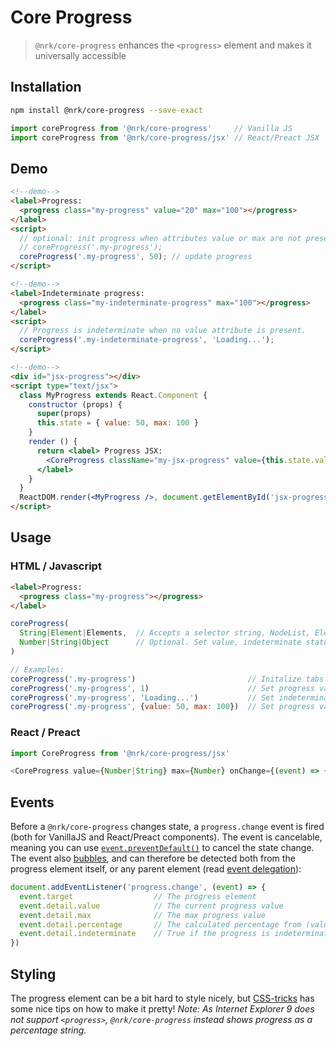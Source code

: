 # Core Progress

> `@nrk/core-progress` enhances the `<progress>` element and makes it universally accessible



## Installation

```bash
npm install @nrk/core-progress --save-exact
```
```js
import coreProgress from '@nrk/core-progress'     // Vanilla JS
import coreProgress from '@nrk/core-progress/jsx' // React/Preact JSX
```



<!--demo
<script src="core-progress/core-progress.min.js"></script>
<script src="core-progress/core-progress.jsx.js"></script>
<style>

</style>
demo-->

## Demo

```html
<!--demo-->
<label>Progress:
  <progress class="my-progress" value="20" max="100"></progress>
</label>
<script>
  // optional: init progress when attributes value or max are not present:
  // coreProgress('.my-progress');
  coreProgress('.my-progress', 50); // update progress
</script>
```

```html
<!--demo-->
<label>Indeterminate progress:
  <progress class="my-indeterminate-progress" max="100"></progress>
</label>
<script>
  // Progress is indeterminate when no value attribute is present.
  coreProgress('.my-indeterminate-progress', 'Loading...');
</script>
```

```html
<!--demo-->
<div id="jsx-progress"></div>
<script type="text/jsx">
  class MyProgress extends React.Component {
    constructor (props) {
      super(props)
      this.state = { value: 50, max: 100 }
    }
    render () {
      return <label> Progress JSX:
        <CoreProgress className="my-jsx-progress" value={this.state.value} max={this.state.max} onChange={(state) => this.setState(state)} />
      </label>
    }
  }
  ReactDOM.render(<MyProgress />, document.getElementById('jsx-progress'))
</script>
```


## Usage

### HTML / Javascript

```html
<label>Progress:
  <progress class="my-progress"></progress>
</label>
```

```js
coreProgress(
  String|Element|Elements,  // Accepts a selector string, NodeList, Element or array of Elements
  Number|String|Object      // Optional. Set value, indeterminate status or options
)

// Examples:
coreProgress('.my-progress')                         // Initalize tabs on element
coreProgress('.my-progress', 1)                      // Set progress value directly with number
coreProgress('.my-progress', 'Loading...')           // Set indeterminate status using non-numerical string. The same string will be read by screen readers.
coreProgress('.my-progress', {value: 50, max: 100})  // Set progress value and/or maximum value
```

### React / Preact

```js
import CoreProgress from '@nrk/core-progress/jsx'

<CoreProgress value={Number|String} max={Number} onChange={(event) => {}} />
```



## Events

Before a `@nrk/core-progress` changes state, a `progress.change` event is fired (both for VanillaJS and React/Preact components). The event is cancelable, meaning you can use [`event.preventDefault()`](https://developer.mozilla.org/en-US/docs/Web/API/Event/preventDefault) to cancel the state change. The event also [bubbles](https://developer.mozilla.org/en-US/docs/Learn/JavaScript/Building_blocks/Events#Event_bubbling_and_capture), and can therefore be detected both from the progress element itself, or any parent element (read [event delegation](https://stackoverflow.com/questions/1687296/what-is-dom-event-delegation)):


```js
document.addEventListener('progress.change', (event) => {
  event.target                  // The progress element
  event.detail.value            // The current progress value
  event.detail.max              // The max progress value
  event.detail.percentage       // The calculated percentage from (value / max * 100)
  event.detail.indeterminate    // True if the progress is indeterminate (no value attribute)
})
```


## Styling

The progress element can be a bit hard to style nicely, but [CSS-tricks](https://css-tricks.com/html5-progress-element/) has some nice tips on how to make it pretty!
*Note: As Internet Explorer 9 does not support `<progress>`, `@nrk/core-progress` instead shows progress as a percentage string.*

